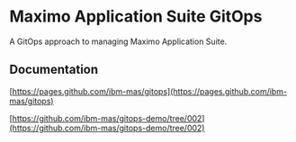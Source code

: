 Maximo Application Suite GitOps
===============================================================================

A GitOps approach to managing Maximo Application Suite.

Documentation
-------------------------------------------------------------------------------
[https://pages.github.com/ibm-mas/gitops](https://pages.github.com/ibm-mas/gitops)

[https://github.com/ibm-mas/gitops-demo/tree/002](https://github.com/ibm-mas/gitops-demo/tree/002)